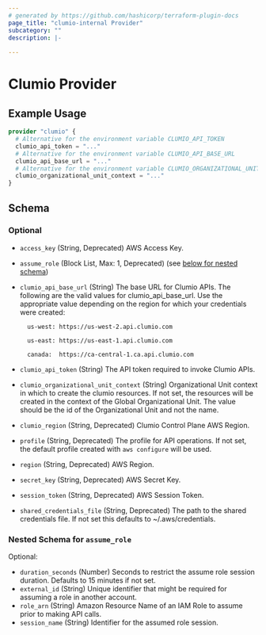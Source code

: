 ```yaml
---
# generated by https://github.com/hashicorp/terraform-plugin-docs
page_title: "clumio-internal Provider"
subcategory: ""
description: |-
  
---
```


# Clumio Provider



## Example Usage

```terraform
provider "clumio" {
  # Alternative for the environment variable CLUMIO_API_TOKEN
  clumio_api_token = "..."
  # Alternative for the environment variable CLUMIO_API_BASE_URL
  clumio_api_base_url = "..."
  # Alternative for the environment variable CLUMIO_ORGANIZATIONAL_UNIT_CONTEXT
  clumio_organizational_unit_context = "..."
}
```

<!-- schema generated by tfplugindocs -->
## Schema

### Optional

- `access_key` (String, Deprecated) AWS Access Key.
- `assume_role` (Block List, Max: 1, Deprecated) (see [below for nested schema](#nestedblock--assume_role))
- `clumio_api_base_url` (String) The base URL for Clumio APIs. The following are the valid values for clumio_api_base_url. Use the appropriate value depending on the region for which your credentials were created:

		us-west: https://us-west-2.api.clumio.com

		us-east: https://us-east-1.api.clumio.com

		canada:  https://ca-central-1.ca.api.clumio.com
- `clumio_api_token` (String) The API token required to invoke Clumio APIs.
- `clumio_organizational_unit_context` (String) Organizational Unit context in which to create the clumio resources. If not set, the resources will be created in the context of the Global Organizational Unit. The value should be the id of the Organizational Unit and not the name.
- `clumio_region` (String, Deprecated) Clumio Control Plane AWS Region.
- `profile` (String, Deprecated) The profile for API operations. If not set, the default profile
created with `aws configure` will be used.
- `region` (String, Deprecated) AWS Region.
- `secret_key` (String, Deprecated) AWS Secret Key.
- `session_token` (String, Deprecated) AWS Session Token.
- `shared_credentials_file` (String, Deprecated) The path to the shared credentials file. If not set
this defaults to ~/.aws/credentials.

<a id="nestedblock--assume_role"></a>
### Nested Schema for `assume_role`

Optional:

- `duration_seconds` (Number) Seconds to restrict the assume role session duration. Defaults to 15 minutes if not set.
- `external_id` (String) Unique identifier that might be required for assuming a role in another account.
- `role_arn` (String) Amazon Resource Name of an IAM Role to assume prior to making API calls.
- `session_name` (String) Identifier for the assumed role session.
